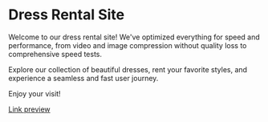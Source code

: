 # Dress Rental Site

Welcome to our dress rental site! We've optimized everything for speed and performance, from video and image compression without quality loss to comprehensive speed tests. 

Explore our collection of beautiful dresses, rent your favorite styles, and experience a seamless and fast user journey.

Enjoy your visit!

[Link preview](https://neriyasdresses.com/)


